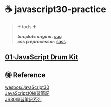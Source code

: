 # :coffee: javascript30-practice
> :heavy_plus_sign: tools :heavy_plus_sign: <br>
>
> ***template engine:*** [pug](https://github.com/pugjs/pug)<br>
> ***css preprocessor:*** [sass](https://github.com/sass/sass)
## [01-JavaScript Drum Kit](https://tony40508.github.io/javascript30-practice/01-JavaScript%20Drum%20Kit/)

## :ideograph_advantage: Reference
[wesbos/JavaScript30](https://github.com/wesbos/JavaScript30)<br>
[JavaScript30練習筆記](https://github.com/dwatow/JavaScript30)<br>
[JS30學習筆記系列](https://pjchender.blogspot.tw/2017/01/js30-day0.html)
